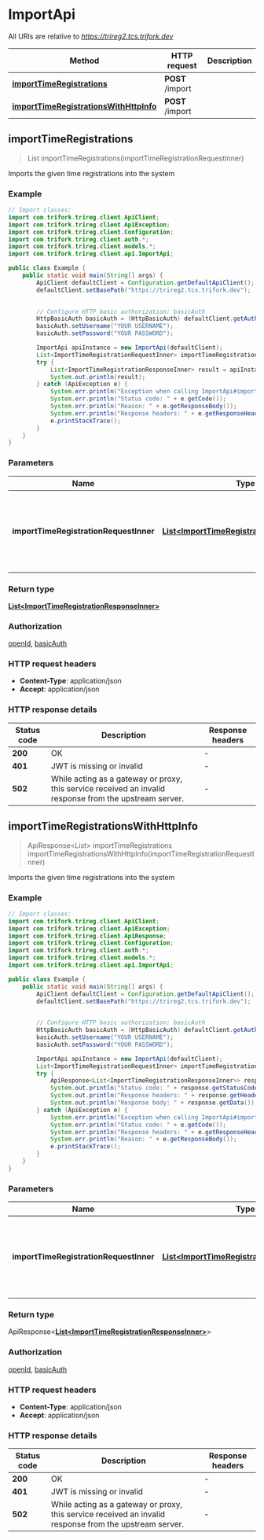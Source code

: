 # ImportApi

All URIs are relative to *https://trireg2.tcs.trifork.dev*

| Method | HTTP request | Description |
|------------- | ------------- | -------------|
| [**importTimeRegistrations**](ImportApi.md#importTimeRegistrations) | **POST** /import |  |
| [**importTimeRegistrationsWithHttpInfo**](ImportApi.md#importTimeRegistrationsWithHttpInfo) | **POST** /import |  |



## importTimeRegistrations

> List<ImportTimeRegistrationResponseInner> importTimeRegistrations(importTimeRegistrationRequestInner)



Imports the given time registrations into the system

### Example

```java
// Import classes:
import com.trifork.trireg.client.ApiClient;
import com.trifork.trireg.client.ApiException;
import com.trifork.trireg.client.Configuration;
import com.trifork.trireg.client.auth.*;
import com.trifork.trireg.client.models.*;
import com.trifork.trireg.client.api.ImportApi;

public class Example {
    public static void main(String[] args) {
        ApiClient defaultClient = Configuration.getDefaultApiClient();
        defaultClient.setBasePath("https://trireg2.tcs.trifork.dev");
        

        // Configure HTTP basic authorization: basicAuth
        HttpBasicAuth basicAuth = (HttpBasicAuth) defaultClient.getAuthentication("basicAuth");
        basicAuth.setUsername("YOUR USERNAME");
        basicAuth.setPassword("YOUR PASSWORD");

        ImportApi apiInstance = new ImportApi(defaultClient);
        List<ImportTimeRegistrationRequestInner> importTimeRegistrationRequestInner = Arrays.asList(); // List<ImportTimeRegistrationRequestInner> | A JSON object containing time registration information to be imported
        try {
            List<ImportTimeRegistrationResponseInner> result = apiInstance.importTimeRegistrations(importTimeRegistrationRequestInner);
            System.out.println(result);
        } catch (ApiException e) {
            System.err.println("Exception when calling ImportApi#importTimeRegistrations");
            System.err.println("Status code: " + e.getCode());
            System.err.println("Reason: " + e.getResponseBody());
            System.err.println("Response headers: " + e.getResponseHeaders());
            e.printStackTrace();
        }
    }
}
```

### Parameters


| Name | Type | Description  | Notes |
|------------- | ------------- | ------------- | -------------|
| **importTimeRegistrationRequestInner** | [**List&lt;ImportTimeRegistrationRequestInner&gt;**](ImportTimeRegistrationRequestInner.md)| A JSON object containing time registration information to be imported | |

### Return type

[**List&lt;ImportTimeRegistrationResponseInner&gt;**](ImportTimeRegistrationResponseInner.md)


### Authorization

[openId](../README.md#openId), [basicAuth](../README.md#basicAuth)

### HTTP request headers

- **Content-Type**: application/json
- **Accept**: application/json

### HTTP response details
| Status code | Description | Response headers |
|-------------|-------------|------------------|
| **200** | OK |  -  |
| **401** | JWT is missing or invalid |  -  |
| **502** | While acting as a gateway or proxy, this service received an invalid response from the upstream server. |  -  |

## importTimeRegistrationsWithHttpInfo

> ApiResponse<List<ImportTimeRegistrationResponseInner>> importTimeRegistrations importTimeRegistrationsWithHttpInfo(importTimeRegistrationRequestInner)



Imports the given time registrations into the system

### Example

```java
// Import classes:
import com.trifork.trireg.client.ApiClient;
import com.trifork.trireg.client.ApiException;
import com.trifork.trireg.client.ApiResponse;
import com.trifork.trireg.client.Configuration;
import com.trifork.trireg.client.auth.*;
import com.trifork.trireg.client.models.*;
import com.trifork.trireg.client.api.ImportApi;

public class Example {
    public static void main(String[] args) {
        ApiClient defaultClient = Configuration.getDefaultApiClient();
        defaultClient.setBasePath("https://trireg2.tcs.trifork.dev");
        

        // Configure HTTP basic authorization: basicAuth
        HttpBasicAuth basicAuth = (HttpBasicAuth) defaultClient.getAuthentication("basicAuth");
        basicAuth.setUsername("YOUR USERNAME");
        basicAuth.setPassword("YOUR PASSWORD");

        ImportApi apiInstance = new ImportApi(defaultClient);
        List<ImportTimeRegistrationRequestInner> importTimeRegistrationRequestInner = Arrays.asList(); // List<ImportTimeRegistrationRequestInner> | A JSON object containing time registration information to be imported
        try {
            ApiResponse<List<ImportTimeRegistrationResponseInner>> response = apiInstance.importTimeRegistrationsWithHttpInfo(importTimeRegistrationRequestInner);
            System.out.println("Status code: " + response.getStatusCode());
            System.out.println("Response headers: " + response.getHeaders());
            System.out.println("Response body: " + response.getData());
        } catch (ApiException e) {
            System.err.println("Exception when calling ImportApi#importTimeRegistrations");
            System.err.println("Status code: " + e.getCode());
            System.err.println("Response headers: " + e.getResponseHeaders());
            System.err.println("Reason: " + e.getResponseBody());
            e.printStackTrace();
        }
    }
}
```

### Parameters


| Name | Type | Description  | Notes |
|------------- | ------------- | ------------- | -------------|
| **importTimeRegistrationRequestInner** | [**List&lt;ImportTimeRegistrationRequestInner&gt;**](ImportTimeRegistrationRequestInner.md)| A JSON object containing time registration information to be imported | |

### Return type

ApiResponse<[**List&lt;ImportTimeRegistrationResponseInner&gt;**](ImportTimeRegistrationResponseInner.md)>


### Authorization

[openId](../README.md#openId), [basicAuth](../README.md#basicAuth)

### HTTP request headers

- **Content-Type**: application/json
- **Accept**: application/json

### HTTP response details
| Status code | Description | Response headers |
|-------------|-------------|------------------|
| **200** | OK |  -  |
| **401** | JWT is missing or invalid |  -  |
| **502** | While acting as a gateway or proxy, this service received an invalid response from the upstream server. |  -  |

